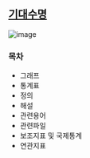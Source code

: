 ## [기대수명](http://www.index.go.kr/unify/idx-info.do?idxCd=8016)

![image](https://user-images.githubusercontent.com/100757595/171081620-b3911092-cde4-4259-9852-d5478d28e6b7.png)

### 목차
* 그래프
* 통계표
* 정의
* 해설
* 관련용어
* 관련파일
* 보조지표 및 국제통계
* 연관지표
